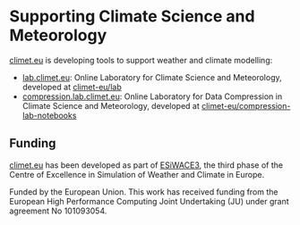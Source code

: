 # Supporting Climate Science and Meteorology

[climet.eu](https://climet.eu) is developing tools to support weather and climate modelling:

- [lab.climet.eu](https://lab.climet.eu): Online Laboratory for Climate Science and Meteorology, developed at [climet-eu/lab](https://github.com/climet-eu/lab)
- [compression.lab.climet.eu](https://compression.lab.climet.eu): Online Laboratory for Data Compression in Climate Science and Meteorology, developed at [climet-eu/compression-lab-notebooks](https://github.com/climet-eu/compression-lab-notebooks)

## Funding

[climet.eu](https://climet.eu) has been developed as part of [ESiWACE3](https://www.esiwace.eu), the third phase of the Centre of Excellence in Simulation of Weather and Climate in Europe.

Funded by the European Union. This work has received funding from the European High Performance Computing Joint Undertaking (JU) under grant agreement No 101093054.
